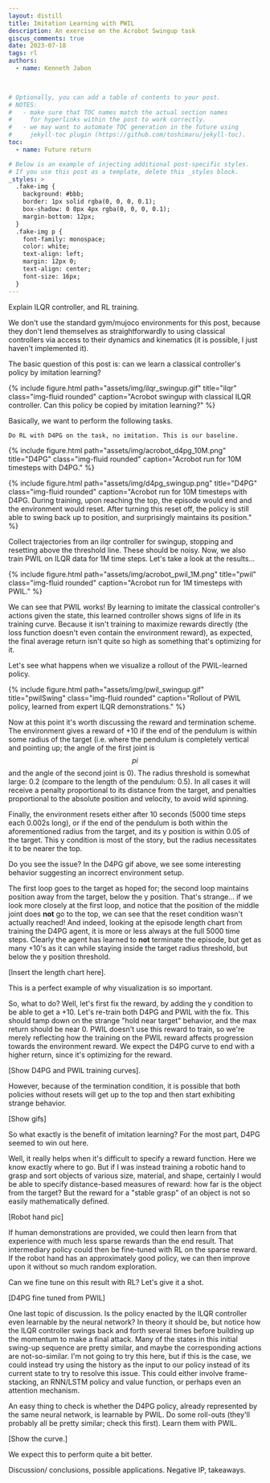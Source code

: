 ```yaml
---
layout: distill
title: Imitation Learning with PWIL
description: An exercise on the Acrobot Swingup task
giscus_comments: true
date: 2023-07-18
tags: rl 
authors:
  - name: Kenneth Jabon

  

# Optionally, you can add a table of contents to your post.
# NOTES:
#   - make sure that TOC names match the actual section names
#     for hyperlinks within the post to work correctly.
#   - we may want to automate TOC generation in the future using
#     jekyll-toc plugin (https://github.com/toshimaru/jekyll-toc).
toc:
  - name: Future return

# Below is an example of injecting additional post-specific styles.
# If you use this post as a template, delete this _styles block.
_styles: >
  .fake-img {
    background: #bbb;
    border: 1px solid rgba(0, 0, 0, 0.1);
    box-shadow: 0 0px 4px rgba(0, 0, 0, 0.1);
    margin-bottom: 12px;
  }
  .fake-img p {
    font-family: monospace;
    color: white;
    text-align: left;
    margin: 12px 0;
    text-align: center;
    font-size: 16px;
  }
---
```


Explain ILQR controller, and RL training.

We don't use the standard gym/mujoco environments for this post, because they don't lend themselves as straightforwardly to using classical controllers via access to their dynamics and kinematics (it is possible, I just haven't implemented it).

The basic question of this post is: can we learn a classical controller's policy by imitation learning?

<div class="row">
<div class="col">
</div>
<div class="col-8">
{% include figure.html path="assets/img/ilqr_swingup.gif" title="ilqr" class="img-fluid rounded" caption="Acrobot swingup with classical ILQR controller. Can this policy be copied by imitation learning?" %} 
</div>
 <div class="col">
</div>
</div>



Basically, we want to perform the following tasks.

	Do RL with D4PG on the task, no imitation. This is our baseline. 

{% include figure.html path="assets/img/acrobot_d4pg_10M.png" title="D4PG" class="img-fluid rounded" caption="Acrobot run for 10M timesteps with D4PG." %} 

{% include figure.html path="assets/img/d4pg_swingup.png" title="D4PG" class="img-fluid rounded" caption="Acrobot run for 10M timesteps with D4PG. During training, upon reaching the top, the episode would end and the environment would reset. After turning this reset off, the policy is still able to swing back up to position, and surprisingly maintains its position." %} 


Collect trajectories from an ilqr controller for swingup, stopping and resetting above the threshold line.
These should be noisy.
Now, we also train PWIL on ILQR data for 1M time steps. Let's take a look at the results...

{% include figure.html path="assets/img/acrobot_pwil_1M.png" title="pwil" class="img-fluid rounded" caption="Acrobot run for 1M timesteps with PWIL." %} 

We can see that PWIL works! By learning to imitate the classical controller's actions given the state, this learned controller shows signs of life in its training curve. Because it isn't training to maximize rewards directly (the loss function doesn't even contain the environment reward), as expected, the final average return isn't quite so high as something that's optimizing for it.

Let's see what happens when we visualize a rollout of the PWIL-learned policy.



<div class="row">
<div class="col">
</div>
<div class="col-8">
{% include figure.html path="assets/img/pwil_swingup.gif" title="pwilSwing" class="img-fluid rounded" caption="Rollout of PWIL policy, learned from expert ILQR demonstrations." %} 
</div>
 <div class="col">
</div>
</div>


Now at this point it's worth discussing the reward and termination scheme. The environment gives a reward of +10 if the end of the pendulum is within some radius of the target (i.e. where the pendulum is completely vertical and pointing up; the angle of the first joint is $$pi$$ and the angle of the second joint is 0). The radius threshold is somewhat large: 0.2 (compare to the length of the pendulum: 0.5). In all cases it will receive a penalty proportional to its distance from the target, and penalties proportional to the absolute position and velocity, to avoid wild spinning.

Finally, the environment resets either after 10 seconds (5000 time steps each 0.002s long), or if the end of the pendulum is both within the aforementioned radius from the target, and its y position is within 0.05 of the target. This y condition is most of the story, but the radius necessitates it to be nearer the top.

Do you see the issue? In the D4PG gif above, we see some interesting behavior suggesting an incorrect environment setup.

The first loop goes to the target as hoped for; the second loop maintains position away from the target, below the y position. That's strange... if we look more closely at the first loop, and notice that the position of the middle joint does **not** go to the top, we can see that the reset condition wasn't actually reached! And indeed, looking at the episode length chart from training the D4PG agent, it is more or less always at the full 5000 time steps. Clearly the agent has learned to **not** terminate the episode, but get as many +10's as it can while staying inside the target radius threshold, but below the y position threshold.

[Insert the length chart here]. 

This is a perfect example of why visualization is so important.

So, what to do? Well, let's first fix the reward, by adding the y condition to be able to get a +10. Let's re-train both D4PG and PWIL with the fix. This should tamp down on the strange "hold near target" behavior, and the max return should be near 0. PWIL doesn't use this reward to train, so we're merely reflecting how the training on the PWIL reward affects progression towards the environment reward. We expect the D4PG curve to end with a higher return, since it's optimizing for the reward. 

[Show D4PG and PWIL training curves].

However, because of the termination condition, it is possible that both policies without resets will get up to the top and then start exhibiting strange behavior.

[Show gifs]

So what exactly is the benefit of imitation learning? For the most part, D4PG seemed to win out here.

Well, it really helps when it's difficult to specify a reward function. Here we know exactly where to go. But if I was instead training a robotic hand to grasp and sort objects of various size, material, and shape, certainly I would be able to specify distance-based measures of reward: how far is the object from the target? But the reward for a "stable grasp" of an object is not so easily mathematically defined. 

[Robot hand pic]

If human demonstrations are provided, we could then learn from that experience with much less sparse rewards than the end result. That intermediary policy could then be fine-tuned with RL on the sparse reward. If the robot hand has an approximately good policy, we can then improve upon it without so much random exploration.

Can we fine tune on this result with RL? Let's give it a shot.

[D4PG fine tuned from PWIL]

One last topic of discussion. Is the policy enacted by the ILQR controller even learnable by the neural network? In theory it should be, but notice how the ILQR controller swings back and forth several times before building up the momentum to make a final attack. Many of the states in this initial swing-up sequence are pretty similar, and maybe the corresponding actions are not-so-similar. I'm not going to try this here, but if this is the case, we could instead try using the history as the input to our policy instead of its current state to try to resolve this issue. This could either involve frame-stacking, an RNN/LSTM policy and value function, or perhaps even an attention mechanism. 

An easy thing to check is whether the D4PG policy, already represented by the same neural network, is learnable by PWIL. 
Do some roll-outs (they'll probably all be pretty similar; check this first). Learn them with PWIL. 

[Show the curve.]

We expect this to perform quite a bit better.



Discussion/ conclusions, possible applications. Negative IP, takeaways.
